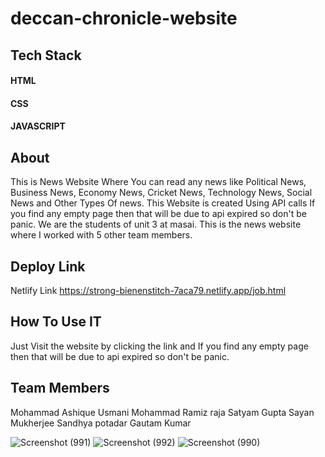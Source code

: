 # deccan-chronicle-website

## Tech Stack
#### HTML
#### CSS 
#### JAVASCRIPT

## About
This is News Website  Where You can read any news like Political News, Business News, Economy News, Cricket News, Technology News, Social News and Other Types Of news.
This Website is created Using API calls If you find any empty page then that will be due to api expired so don't be panic.
We are the students of unit 3 at masai. This is the news website where I worked with 5 other team members. 

## Deploy Link
Netlify Link 
https://strong-bienenstitch-7aca79.netlify.app/job.html

## How To Use IT
Just Visit the website by clicking the link and If you find any empty page then that will be due to api expired so don't be panic.


## Team Members
Mohammad Ashique Usmani
Mohammad Ramiz raja
Satyam Gupta
Sayan Mukherjee
Sandhya potadar
Gautam Kumar


![Screenshot (991)](https://user-images.githubusercontent.com/104290715/189980420-21332541-77b2-49d0-87a8-ebb0896f56da.png)
![Screenshot (992)](https://user-images.githubusercontent.com/104290715/189980431-a0521bff-dbb7-4116-a01b-a1e892bd46a4.png)
![Screenshot (990)](https://user-images.githubusercontent.com/104290715/189980435-a3f51724-2d7e-4f53-8fd4-91e051b5b91c.png)
